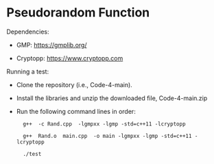 # Pseudorandom Function 
Dependencies:

* GMP: https://gmplib.org/

* Cryptopp: https://www.cryptopp.com

Running a test: 
* Clone the repository (i.e., Code-4-main).
* Install the libraries and unzip the downloaded file, Code-4-main.zip
* Run the following command lines in order:

        g++  -c Rand.cpp  -lgmpxx -lgmp -std=c++11 -lcryptopp

        g++  Rand.o  main.cpp  -o main -lgmpxx -lgmp -std=c++11 -lcryptopp
        
        ./test


